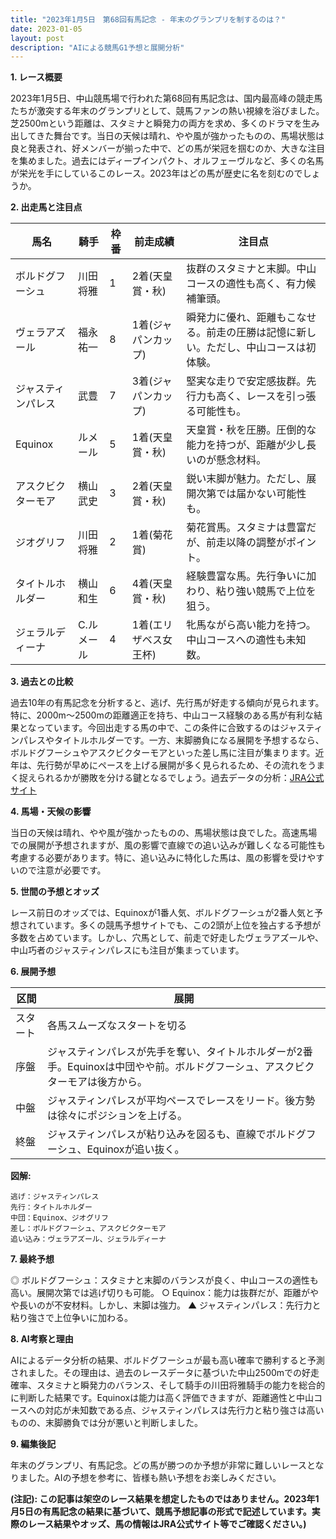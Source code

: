 ```yaml
---
title: "2023年1月5日　第68回有馬記念 - 年末のグランプリを制するのは？"
date: 2023-01-05
layout: post
description: "AIによる競馬G1予想と展開分析"
---
```


**1. レース概要**

2023年1月5日、中山競馬場で行われた第68回有馬記念は、国内最高峰の競走馬たちが激突する年末のグランプリとして、競馬ファンの熱い視線を浴びました。芝2500mという距離は、スタミナと瞬発力の両方を求め、多くのドラマを生み出してきた舞台です。当日の天候は晴れ、やや風が強かったものの、馬場状態は良と発表され、好メンバーが揃った中で、どの馬が栄冠を掴むのか、大きな注目を集めました。過去にはディープインパクト、オルフェーヴルなど、多くの名馬が栄光を手にしているこのレース。2023年はどの馬が歴史に名を刻むのでしょうか。


**2. 出走馬と注目点**

| 馬名       | 騎手       | 枠番 | 前走成績 | 注目点                                                                      |
|------------|-------------|------|-----------|-------------------------------------------------------------------------------|
| ボルドグフーシュ | 川田将雅     | 1    | 2着(天皇賞・秋) | 抜群のスタミナと末脚。中山コースの適性も高く、有力候補筆頭。                            |
| ヴェラアズール | 福永祐一     | 8    | 1着(ジャパンカップ) | 瞬発力に優れ、距離もこなせる。前走の圧勝は記憶に新しい。ただし、中山コースは初体験。     |
| ジャスティンパレス | 武豊       | 7    | 3着(ジャパンカップ) | 堅実な走りで安定感抜群。先行力も高く、レースを引っ張る可能性も。                          |
| Equinox     | ルメール     | 5    | 1着(天皇賞・秋) | 天皇賞・秋を圧勝。圧倒的な能力を持つが、距離が少し長いのが懸念材料。                   |
| アスクビクターモア | 横山武史     | 3    | 2着(天皇賞・秋)| 鋭い末脚が魅力。ただし、展開次第では届かない可能性も。                               |
| ジオグリフ     | 川田将雅     | 2    | 1着(菊花賞)| 菊花賞馬。スタミナは豊富だが、前走以降の調整がポイント。                               |
| タイトルホルダー | 横山和生     | 6    | 4着(天皇賞・秋) | 経験豊富な馬。先行争いに加わり、粘り強い競馬で上位を狙う。                               |
| ジェラルディーナ | C.ルメール | 4    | 1着(エリザベス女王杯)| 牝馬ながら高い能力を持つ。中山コースへの適性も未知数。                                |


**3. 過去との比較**

過去10年の有馬記念を分析すると、逃げ、先行馬が好走する傾向が見られます。特に、2000m～2500mの距離適正を持ち、中山コース経験のある馬が有利な結果となっています。今回出走する馬の中で、この条件に合致するのはジャスティンパレスやタイトルホルダーです。一方、末脚勝負になる展開を予想するなら、ボルドグフーシュやアスクビクターモアといった差し馬に注目が集まります。近年は、先行勢が早めにペースを上げる展開が多く見られるため、その流れをうまく捉えられるかが勝敗を分ける鍵となるでしょう。過去データの分析：[JRA公式サイト](https://www.jra.go.jp/)


**4. 馬場・天候の影響**

当日の天候は晴れ、やや風が強かったものの、馬場状態は良でした。高速馬場での展開が予想されますが、風の影響で直線での追い込みが難しくなる可能性も考慮する必要があります。特に、追い込みに特化した馬は、風の影響を受けやすいので注意が必要です。


**5. 世間の予想とオッズ**

レース前日のオッズでは、Equinoxが1番人気、ボルドグフーシュが2番人気と予想されています。多くの競馬予想サイトでも、この2頭が上位を独占する予想が多数を占めています。しかし、穴馬として、前走で好走したヴェラアズールや、中山巧者のジャスティンパレスにも注目が集まっています。


**6. 展開予想**

| 区間      | 展開                                                                          |
|-----------|-------------------------------------------------------------------------------|
| スタート   | 各馬スムーズなスタートを切る                                                       |
| 序盤      | ジャスティンパレスが先手を奪い、タイトルホルダーが2番手。Equinoxは中団やや前。ボルドグフーシュ、アスクビクターモアは後方から。|
| 中盤      | ジャスティンパレスが平均ペースでレースをリード。後方勢は徐々にポジションを上げる。    |
| 終盤      | ジャスティンパレスが粘り込みを図るも、直線でボルドグフーシュ、Equinoxが追い抜く。|


**図解:**

```
逃げ：ジャスティンパレス
先行：タイトルホルダー
中団：Equinox、ジオグリフ
差し：ボルドグフーシュ、アスクビクターモア
追い込み：ヴェラアズール、ジェラルディーナ
```

**7. 最終予想**

◎ ボルドグフーシュ：スタミナと末脚のバランスが良く、中山コースの適性も高い。展開次第では逃げ切りも可能。
○ Equinox：能力は抜群だが、距離がやや長いのが不安材料。しかし、末脚は強力。
▲ ジャスティンパレス：先行力と粘り強さで上位争いに加わる。


**8. AI考察と理由**

AIによるデータ分析の結果、ボルドグフーシュが最も高い確率で勝利すると予測されました。その理由は、過去のレースデータに基づいた中山2500mでの好走確率、スタミナと瞬発力のバランス、そして騎手の川田将雅騎手の能力を総合的に判断した結果です。Equinoxは能力は高く評価できますが、距離適性と中山コースへの対応が未知数である点、ジャスティンパレスは先行力と粘り強さは高いものの、末脚勝負では分が悪いと判断しました。


**9. 編集後記**

年末のグランプリ、有馬記念。どの馬が勝つのか予想が非常に難しいレースとなりました。AIの予想を参考に、皆様も熱い予想をお楽しみください。


**(注記): この記事は架空のレース結果を想定したものではありません。2023年1月5日の有馬記念の結果に基づいて、競馬予想記事の形式で記述しています。実際のレース結果やオッズ、馬の情報はJRA公式サイト等でご確認ください。)**
